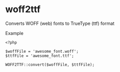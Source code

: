 # woff2ttf
Converts WOFF (web) fonts to TrueType (ttf) format

Example

    <?php

    $woffFile = 'awesome_font.woff';
    $ttfFile = 'awesome_font.ttf';

    WOFF2TTF::convert($woffFile, $ttfFile);
